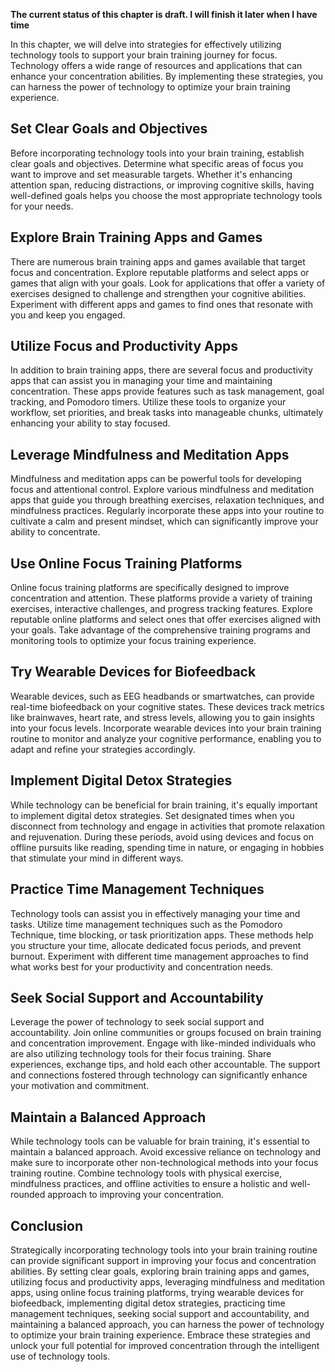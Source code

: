 **The current status of this chapter is draft. I will finish it later when I have time**

In this chapter, we will delve into strategies for effectively utilizing technology tools to support your brain training journey for focus. Technology offers a wide range of resources and applications that can enhance your concentration abilities. By implementing these strategies, you can harness the power of technology to optimize your brain training experience.

Set Clear Goals and Objectives
------------------------------

Before incorporating technology tools into your brain training, establish clear goals and objectives. Determine what specific areas of focus you want to improve and set measurable targets. Whether it's enhancing attention span, reducing distractions, or improving cognitive skills, having well-defined goals helps you choose the most appropriate technology tools for your needs.

Explore Brain Training Apps and Games
-------------------------------------

There are numerous brain training apps and games available that target focus and concentration. Explore reputable platforms and select apps or games that align with your goals. Look for applications that offer a variety of exercises designed to challenge and strengthen your cognitive abilities. Experiment with different apps and games to find ones that resonate with you and keep you engaged.

Utilize Focus and Productivity Apps
-----------------------------------

In addition to brain training apps, there are several focus and productivity apps that can assist you in managing your time and maintaining concentration. These apps provide features such as task management, goal tracking, and Pomodoro timers. Utilize these tools to organize your workflow, set priorities, and break tasks into manageable chunks, ultimately enhancing your ability to stay focused.

Leverage Mindfulness and Meditation Apps
----------------------------------------

Mindfulness and meditation apps can be powerful tools for developing focus and attentional control. Explore various mindfulness and meditation apps that guide you through breathing exercises, relaxation techniques, and mindfulness practices. Regularly incorporate these apps into your routine to cultivate a calm and present mindset, which can significantly improve your ability to concentrate.

Use Online Focus Training Platforms
-----------------------------------

Online focus training platforms are specifically designed to improve concentration and attention. These platforms provide a variety of training exercises, interactive challenges, and progress tracking features. Explore reputable online platforms and select ones that offer exercises aligned with your goals. Take advantage of the comprehensive training programs and monitoring tools to optimize your focus training experience.

Try Wearable Devices for Biofeedback
------------------------------------

Wearable devices, such as EEG headbands or smartwatches, can provide real-time biofeedback on your cognitive states. These devices track metrics like brainwaves, heart rate, and stress levels, allowing you to gain insights into your focus levels. Incorporate wearable devices into your brain training routine to monitor and analyze your cognitive performance, enabling you to adapt and refine your strategies accordingly.

Implement Digital Detox Strategies
----------------------------------

While technology can be beneficial for brain training, it's equally important to implement digital detox strategies. Set designated times when you disconnect from technology and engage in activities that promote relaxation and rejuvenation. During these periods, avoid using devices and focus on offline pursuits like reading, spending time in nature, or engaging in hobbies that stimulate your mind in different ways.

Practice Time Management Techniques
-----------------------------------

Technology tools can assist you in effectively managing your time and tasks. Utilize time management techniques such as the Pomodoro Technique, time blocking, or task prioritization apps. These methods help you structure your time, allocate dedicated focus periods, and prevent burnout. Experiment with different time management approaches to find what works best for your productivity and concentration needs.

Seek Social Support and Accountability
--------------------------------------

Leverage the power of technology to seek social support and accountability. Join online communities or groups focused on brain training and concentration improvement. Engage with like-minded individuals who are also utilizing technology tools for their focus training. Share experiences, exchange tips, and hold each other accountable. The support and connections fostered through technology can significantly enhance your motivation and commitment.

Maintain a Balanced Approach
----------------------------

While technology tools can be valuable for brain training, it's essential to maintain a balanced approach. Avoid excessive reliance on technology and make sure to incorporate other non-technological methods into your focus training routine. Combine technology tools with physical exercise, mindfulness practices, and offline activities to ensure a holistic and well-rounded approach to improving your concentration.

Conclusion
----------

Strategically incorporating technology tools into your brain training routine can provide significant support in improving your focus and concentration abilities. By setting clear goals, exploring brain training apps and games, utilizing focus and productivity apps, leveraging mindfulness and meditation apps, using online focus training platforms, trying wearable devices for biofeedback, implementing digital detox strategies, practicing time management techniques, seeking social support and accountability, and maintaining a balanced approach, you can harness the power of technology to optimize your brain training experience. Embrace these strategies and unlock your full potential for improved concentration through the intelligent use of technology tools.
